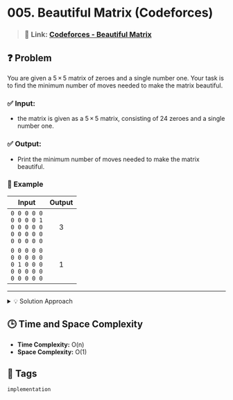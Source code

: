 # 005. Beautiful Matrix (Codeforces)

> ### 🔗 Link: [Codeforces - Beautiful Matrix](https://codeforces.com/problemset/problem/263/A)

## ❓ Problem

You are given a 5 × 5 matrix of zeroes and a single number one. Your task is to find the minimum number of moves needed to make the matrix beautiful.

### ✅ Input:

- the matrix is given as a 5 × 5 matrix, consisting of 24 zeroes and a single number one.

### ✅ Output:

- Print the minimum number of moves needed to make the matrix beautiful.

### 🧪 Example

| Input                                                                   | Output |
| ----------------------------------------------------------------------- | :----: |
| `0 0 0 0 0`<br>`0 0 0 0 1`<br>`0 0 0 0 0`<br>`0 0 0 0 0`<br>`0 0 0 0 0` |   3    |
| `0 0 0 0 0`<br>`0 0 0 0 0`<br>`0 1 0 0 0`<br>`0 0 0 0 0`<br>`0 0 0 0 0` |   1    |

---

<details>
 <summary> 💡 Solution Approach </summary>

- Iterate over the matrix and count the number of zeroes in each row and column.
- Calculate the minimum number of moves needed to make the matrix beautiful by subtracting the number of zeroes in the row and column that contains the one from the total number of zeroes.

</details>

## 🕒 Time and Space Complexity

- **Time Complexity:** O(n)
- **Space Complexity:** O(1)

## 🧠 Tags

`implementation`
